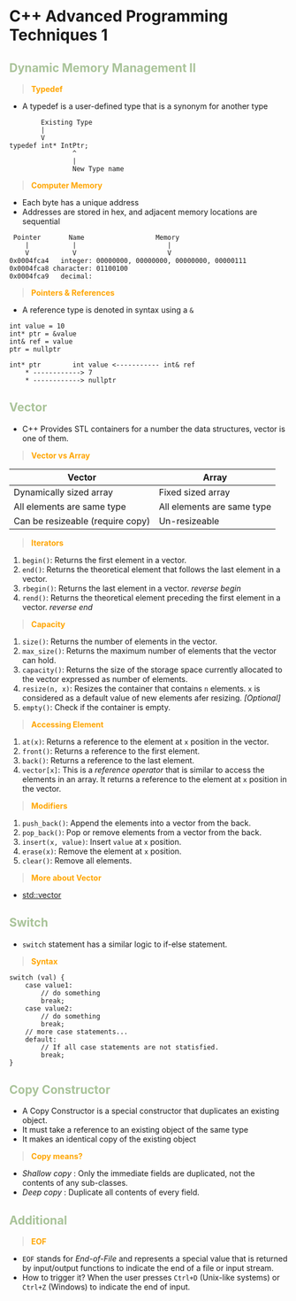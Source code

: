 # C++ Advanced Programming Techniques 1

## <span style="color: #A9C399;">**Dynamic Memory Management II**</span>

> <span style="color: orange;">**Typedef**</span>
* A typedef is a user-defined type that is a synonym for another type

```
        Existing Type
        |
        V
typedef int* IntPtr;
                ^
                |
                New Type name
```

> <span style="color: orange;">**Computer Memory**</span>

* Each byte has a unique address
* Addresses are stored in hex, and adjacent memory locations are sequential

```
 Pointer       Name                  Memory
    |           |                       |
    V           V                       V
0x0004fca4   integer: 00000000, 00000000, 00000000, 00000111
0x0004fca8 character: 01100100
0x0004fca9   decimal:
```

> <span style="color: orange;">**Pointers & References**</span>

* A reference type is denoted in syntax using a `&`

```
int value = 10
int* ptr = &value
int& ref = value
ptr = nullptr

int* ptr        int value <----------- int& ref
    * ------------> 7
    * ------------> nullptr
```

## <span style="color: #A9C399;">**Vector**</span>

* C++ Provides STL containers for a number the data structures, vector is one of them.

> <span style="color: orange;">**Vector vs Array**</span>

| Vector                           | Array                      |
|----------------------------------|----------------------------|
| Dynamically sized array          | Fixed sized array          |
| All elements are same type       | All elements are same type |
| Can be resizeable (require copy) | Un-resizeable              |

> <span style="color: orange;">**Iterators**</span>

1. `begin()`: Returns the first element in a vector.
2. `end()`: Returns the theoretical element that follows the last element in a vector.
3. `rbegin()`: Returns the last element in a vector. *reverse begin*
4. `rend()`: Returns the theoretical element preceding the first element in a vector. *reverse end*

> <span style="color: orange;">**Capacity**</span>

1. `size()`: Returns the number of elements in the vector.
2. `max_size()`: Returns the maximum number of elements that the vector can hold.
3. `capacity()`: Returns the size of the storage space currently allocated to the vector expressed as number of elements.
4. `resize(n, x)`: Resizes the container that contains `n` elements. `x` is considered as a default value of new elements afer resizing. *[Optional]*
5. `empty()`: Check if the container is empty.

> <span style="color: orange;">**Accessing Element**</span>

1. `at(x)`: Returns a reference to the element at `x` position in the vector.
2. `front()`: Returns a reference to the first element.
3. `back()`: Returns a reference to the last element.
4. `vector[x]`: This is a _reference operator_ that is similar to access the elements in an array. It returns a reference to the element at `x` position in the vector.

> <span style="color: orange;">**Modifiers**</span>

1. `push_back()`: Append the elements into a vector from the back.
2. `pop_back()`: Pop or remove elements from a vector from the back.
3. `insert(x, value)`: Insert `value` at `x` position.
4. `erase(x)`: Remove the element at `x` position.
5. `clear()`: Remove all elements.

> <span style="color: orange;">**More about Vector**</span>

* [std::vector](https://en.cppreference.com/w/cpp/container/vector)

## <span style="color: #A9C399;">**Switch**</span>

* `switch` statement has a similar logic to if-else statement.

> <span style="color: orange;">**Syntax**</span>

```
switch (val) {
    case value1:
        // do something
        break;
    case value2:
        // do something
        break;
    // more case statements...
    default:
        // If all case statements are not statisfied.
        break;
}
```

## <span style="color: #A9C399;">**Copy Constructor**</span>
* A Copy Constructor is a special constructor that duplicates an existing object.
* It must take a reference to an existing object of the same type
* It makes an identical copy of the existing object

> <span style="color: orange;">**Copy means?**</span>
* _Shallow copy_ : Only the immediate fields are duplicated, not the contents of
any sub-classes.
* _Deep copy_ : Duplicate all contents of every field.

## <span style="color: #A9C399;">**Additional**</span>

> <span style="color: orange;">**EOF**</span>

* `EOF` stands for _End-of-File_ and represents a special value that is returned by input/output functions to indicate the end of a file or input stream.
* How to trigger it? When the user presses `Ctrl+D` (Unix-like systems) or `Ctrl+Z` (Windows) to indicate the end of input.
